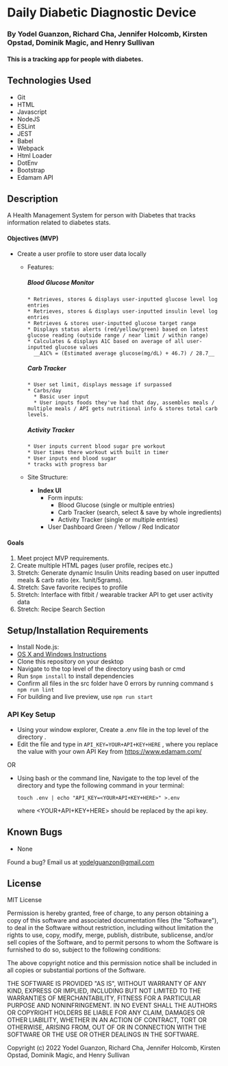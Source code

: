 #  Daily Diabetic Diagnostic Device

### By Yodel Guanzon, Richard Cha, Jennifer Holcomb, Kirsten Opstad, Dominik Magic, and Henry Sullivan

#### This is a tracking app for people with diabetes.

## Technologies Used

* Git
* HTML
* Javascript
* NodeJS
* ESLint
* JEST
* Babel
* Webpack
* Html Loader
* DotEnv
* Bootstrap
* Edamam API

## Description

A Health Management System for person with Diabetes that tracks information related to diabetes stats.

#### Objectives (MVP)

* Create a user profile to store user data locally
  * Features:
      ##### Blood Glucose Monitor
        * Retrieves, stores & displays user-inputted glucose level log entries
        * Retrieves, stores & displays user-inputted insulin level log entries
        * Retrieves & stores user-inputted glucose target range
        * Displays status alerts (red/yellow/green) based on latest glucose reading (outside range / near limit / within range)
        * Calculates & displays A1C based on average of all user-inputted glucose values
          __A1C% = (Estimated average glucose(mg/dL) + 46.7) / 28.7__ 

      ##### Carb Tracker 
        * User set limit, displays message if surpassed
        * Carbs/day 
          * Basic user input
          * User inputs foods they've had that day, assembles meals / multiple meals / API gets nutritional info & stores total carb levels.

      ##### Activity Tracker
        * User inputs current blood sugar pre workout
        * User times there workout with built in timer
        * User inputs end blood sugar
        * tracks with progress bar
        
  * Site Structure:
  
    * **Index UI**
      * Form inputs:
        * Blood Glucose (single or multiple entries)
        * Carb Tracker (search, select & save by whole ingredients)
        * Activity Tracker (single or multiple entries)
      * User Dashboard Green / Yellow / Red Indicator 

#### Goals
1. Meet project MVP requirements.
2. Create multiple HTML pages (user profile, recipes etc.) 
3. Stretch: Generate dynamic Insulin Units reading based on user inputted meals  & carb ratio (ex. 1unit/5grams).
4. Stretch: Save favorite recipes to profile
5. Stretch: Interface with fitbit / wearable tracker API to get user activity data
6. Stretch: Recipe Search Section

## Setup/Installation Requirements

* Install Node.js:
* [OS X and Windows Instructions](https://www.learnhowtoprogram.com/intermediate-javascript/getting-started-with-javascript/installing-node-js)
* Clone this repository on your desktop
* Navigate to the top level of the directory using bash or cmd
* Run ``` $npm install ``` to install dependencies
* Confirm all files in the src folder have 0 errors by running command ``` $ npm run lint ```
* For building and live preview, use ```npm run start```

### API Key Setup

* Using your window explorer, Create a .env file in the top level of the directory .
* Edit the file and type in ``` API_KEY=YOUR+API+KEY+HERE ```  , where you replace the value with your own API Key from https://www.edamam.com/

OR 

* Using bash or the command line, Navigate to the top level of the directory and type the following command in your terminal:

  ```touch .env | echo "API_KEY=<YOUR+API+KEY+HERE>" >.env ```

  where <YOUR+API+KEY+HERE> should be replaced by the api key.

## Known Bugs

* None

Found a bug? Email us at <yodelguanzon@gmail.com>

## License

MIT License

Permission is hereby granted, free of charge, to any person obtaining a copy
of this software and associated documentation files (the "Software"), to deal
in the Software without restriction, including without limitation the rights
to use, copy, modify, merge, publish, distribute, sublicense, and/or sell
copies of the Software, and to permit persons to whom the Software is
furnished to do so, subject to the following conditions:

The above copyright notice and this permission notice shall be included in all
copies or substantial portions of the Software.

THE SOFTWARE IS PROVIDED "AS IS", WITHOUT WARRANTY OF ANY KIND, EXPRESS OR
IMPLIED, INCLUDING BUT NOT LIMITED TO THE WARRANTIES OF MERCHANTABILITY,
FITNESS FOR A PARTICULAR PURPOSE AND NONINFRINGEMENT. IN NO EVENT SHALL THE
AUTHORS OR COPYRIGHT HOLDERS BE LIABLE FOR ANY CLAIM, DAMAGES OR OTHER
LIABILITY, WHETHER IN AN ACTION OF CONTRACT, TORT OR OTHERWISE, ARISING FROM,
OUT OF OR IN CONNECTION WITH THE SOFTWARE OR THE USE OR OTHER DEALINGS IN THE
SOFTWARE.

Copyright (c) 2022 Yodel Guanzon, Richard Cha, Jennifer Holcomb, Kirsten Opstad, Dominik Magic, and Henry Sullivan

